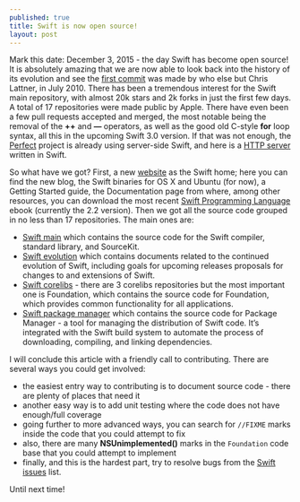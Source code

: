 ```yaml
---
published: true
title: Swift is now open source!
layout: post
---
```

Mark this date: December 3, 2015 - the day Swift has become open source! It is absolutely amazing that we are now able to look back into the history of its evolution and see the [first commit](https://github.com/apple/swift/commit/18844bc65229786b96b89a9fc7739c0fc897905e) was made by who else but Chris Lattner, in July 2010. There has been a tremendous interest for the Swift main repository, with almost 20k stars and 2k forks in just the first few days. A total of 17 repositories were made public by Apple. There have even been a few pull requests accepted and merged, the most notable being the removal of the __++__ and __—__ operators, as well as the good old C-style __for__ loop syntax, all this in the upcoming Swift 3.0 version. If that was not enough, the [Perfect](https://www.perfect.org/) project is already using server-side Swift, and here is a [HTTP server](https://github.com/huytd/swift-http) written in Swift.

So what have we got? First, a new [website](https://swift.org/) as the Swift home; here you can find the new blog, the Swift binaries for OS X and Ubuntu (for now), a Getting Started guide, the Documentation page from where, among other resources, you can download the most recent [Swift Programming Language](https://swift.org/documentation/TheSwiftProgrammingLanguage(Swift2.2).epub) ebook (currently the 2.2 version). Then we got all the source code grouped in no less than 17 repositories. The main ones are:

* [Swift main](https://github.com/apple/swift) which contains the source code for the Swift compiler, standard library, and SourceKit.
* [Swift evolution](https://github.com/apple/swift-evolution) which contains documents related to the continued evolution of Swift, including goals for upcoming releases proposals for changes to and extensions of Swift.
* [Swift corelibs](https://github.com/apple/swift-corelibs-foundation) - there are 3 corelibs repositories but the most important one is Foundation, which contains the source code for Foundation, which provides common functionality for all applications.
* [Swift package manager](https://github.com/apple/swift-package-manager) which contains the source code for Package Manager - a tool for managing the distribution of Swift code. It’s integrated with the Swift build system to automate the process of downloading, compiling, and linking dependencies. 

I will conclude this article with a friendly call to contributing. There are several ways you could get involved:
- the easiest entry way to contributing is to document source code - there are plenty of places that need it
- another easy way is to add unit testing where the code does not have enough/full coverage
- going further to more advanced ways, you can search for `//FIXME` marks inside the code that you could attempt to fix
- also, there are many __NSUnimplemented()__ marks in the `Foundation` code base that you could attempt to implement
- finally, and this is the hardest part, try to resolve bugs from the [Swift issues](https://bugs.swift.org/issues/) list.

Until next time!